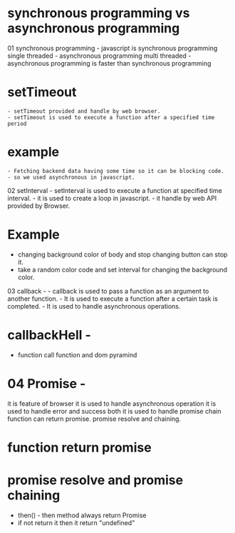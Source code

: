 
# synchronous programming vs asynchronous programming
01  synchronous programming
    - javascript is synchronous programming single threaded
    - asynchronous programming multi threaded
    - asynchronous programming is faster than synchronous programming

   # setTimeout
    - setTimeout provided and handle by web browser.
    - setTimeout is used to execute a function after a specified time period

   # example 
    - Fetching backend data having some time so it can be blocking code.
    - so we used asynchronous in javascript.

02 setInterval
    - setInterval is used to execute a function at specified time interval.
    - it is used to create a loop in javascript.
    - it handle by web API provided by Browser.

   # Example
   - changing background color of body and stop changing button can stop it.
   - take a random color code and set interval for changing the background color. 

03 callback -
    - callback is used to pass a function as an argument to another function. 
    - It is used to execute a function after a certain task is completed. 
    - It is used to handle asynchronous operations.

  # callbackHell - 
- function call function and dom pyramind
  
# 04 Promise -
 it is feature of browser
 it is used to handle asynchronous operation
 it is used to handle error and success both
 it is used to handle promise chain
 function can return promise.
 promise resolve and chaining.


# function return promise
# promise resolve and promise chaining
- then() - then method always return Promise
- if not return it then it return "undefined"